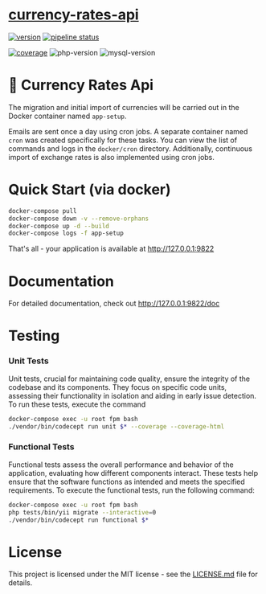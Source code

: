# [currency-rates-api](https://gitlab.com/dima.novoseltsev/currency-rates-api)

[![version][version-badge]][CHANGELOG]
[![pipeline status][pipeline-badge]][PIPELINES]

[![coverage][coverage-badge]][JOBS]
![php-version]
![mysql-version]

# 💱 Currency Rates Api

The migration and initial import of currencies will be carried out in the Docker container named `app-setup`.

Emails are sent once a day using cron jobs. A separate container named `cron` was created specifically for these tasks. You can view the list of commands and logs in the `docker/cron` directory. Additionally, continuous import of exchange rates is also implemented using cron jobs.

# Quick Start (via  docker)
```bash
docker-compose pull
docker-compose down -v --remove-orphans
docker-compose up -d --build
docker-compose logs -f app-setup
```

That's all - your application is available at http://127.0.0.1:9822

# Documentation
For detailed documentation, check out http://127.0.0.1:9822/doc

# Testing
### Unit Tests
Unit tests, crucial for maintaining code quality, ensure the integrity of the codebase and its components. They focus on specific code units, assessing their functionality in isolation and aiding in early issue detection. To run these tests, execute the command
```bash
docker-compose exec -u root fpm bash
./vendor/bin/codecept run unit $* --coverage --coverage-html
```

### Functional Tests
Functional tests assess the overall performance and behavior of the application, evaluating how different components interact. These tests help ensure that the software functions as intended and meets the specified requirements. To execute the functional tests, run the following command: 
```bash
docker-compose exec -u root fpm bash
php tests/bin/yii migrate --interactive=0
./vendor/bin/codecept run functional $*
```

# License

This project is licensed under the MIT license - see
the [LICENSE.md](https://gitlab.com/dima.novoseltsev/currency-rates-api/-/blob/main/LICENSE.md) file for details.

[CHANGELOG]: ./CHANGELOG.md
[PIPELINES]: https://gitlab.com/dima.novoseltsev/currency-rates-api/pipelines
[JOBS]: https://gitlab.com/dima.novoseltsev/currency-rates-api/-/jobs
[version-badge]: https://img.shields.io/badge/version-1.4.0-blue.svg
[pipeline-badge]: https://gitlab.com/dima.novoseltsev/currency-rates-api/badges/main/pipeline.svg
[coverage-badge]: https://gitlab.com/dima.novoseltsev/currency-rates-api/badges/main/coverage.svg
[php-version]:https://img.shields.io/static/v1?label=php&message=8.3&color=green
[mysql-version]:https://img.shields.io/static/v1?label=mysql&message=8.0&color=green
